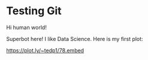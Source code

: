# Testing Git
Hi human world!

Superbot here! I like Data Science.
Here is my first plot:

https://plot.ly/~tedp1/78.embed
